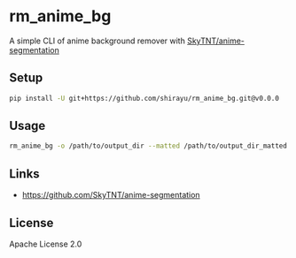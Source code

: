 
# rm_anime_bg

A simple CLI of anime background remover with [SkyTNT/anime-segmentation](https://github.com/SkyTNT/anime-segmentation)

## Setup

```bash
pip install -U git+https://github.com/shirayu/rm_anime_bg.git@v0.0.0
```

## Usage

```bash
rm_anime_bg -o /path/to/output_dir --matted /path/to/output_dir_matted  input1.png input2.png
```

## Links

- <https://github.com/SkyTNT/anime-segmentation>

## License

Apache License 2.0
